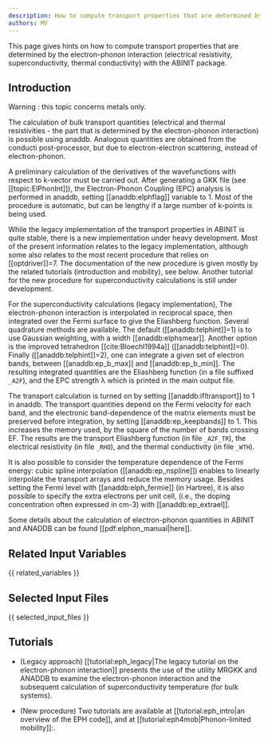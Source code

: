 ```yaml
---
description: How to compute transport properties that are determined by the electron-phonon interaction (electrical resistivity, superconductivity, thermal conductivity)
authors: MV
---
```

<!--- This is the source file for this topics. Can be edited. -->

This page gives hints on how to compute transport properties that are determined by the electron-phonon
interaction (electrical resistivity, superconductivity, thermal conductivity) with the ABINIT package.

## Introduction

Warning : this topic concerns metals only.

The calculation of bulk transport quantities (electrical and thermal
resistivities - the part that is determined by the electron-phonon
interaction) is possible using anaddb. Analogous quantities are obtained from
the conducti post-processor, but due to electron-electron scattering, instead
of electron-phonon.

A preliminary calculation of the derivatives of the wavefunctions with respect
to k-vector must be carried out. After generating a GKK file (see
[[topic:ElPhonInt]]), the Electron-Phonon Coupling (EPC) analysis is performed
in anaddb, setting [[anaddb:elphflag]] variable to 1. Most of the procedure is
automatic, but can be lengthy if a large number of k-points is being used.

While the legacy implementation of the transport properties in ABINIT is quite stable,
there is a new implementation under heavy development.
Most of the present information relates to the legacy implementation,
although some also relates to the
most recent procedure that relies on [[optdriver]]=7. The documentation
of the new procedure is given mostly by the related tutorials (introduction and mobility), see below.
Another tutorial for the new procedure for superconductivity calculations is still under development.


For the superconductivity calculations (legacy implementation), The electron-phonon interaction is
interpolated in reciprocal space, then integrated over the Fermi surface to
give the Eliashberg function. Several quadrature methods are available. The
default ([[anaddb:telphint]]=1) is to use Gaussian weighting, with a width
[[anaddb:elphsmear]]. Another option is the improved tetrahedron
[[cite:Bloechl1994a]] ([[anaddb:telphint]]=0). Finally
([[anaddb:telphint]]=2), one can integrate a given set of electron bands,
between [[anaddb:ep_b_max]] and [[anaddb:ep_b_min]]. The resulting integrated
quantities are the Eliashberg function (in a file suffixed `_A2F`), and the EPC
strength λ which is printed in the main output file.

The transport calculation is turned on by setting [[anaddb:ifltransport]] to 1
in anaddb. The transport quantities depend on the Fermi velocity for each
band, and the electronic band-dependence of the matrix elements must be
preserved before integration, by setting [[anaddb:ep_keepbands]] to 1. This
increases the memory used, by the square of the number of bands crossing EF.
The results are the transport Eliashberg function (in file `_A2F_TR`), the
electrical resistivity (in file `_RHO`), and the thermal conductivity (in file `_WTH`).

It is also possible to consider the temperature dependence of the Fermi
energy: cubic spline interpolation ([[anaddb:ep_nspline]]) enables to linearly
interpolate the transport arrays and reduce the memory usage. Besides setting
the Fermi level with [[anaddb:elph_fermie]] (in Hartree), it is also possible
to specify the extra electrons per unit cell, (i.e., the doping concentration
often expressed in cm-3) with [[anaddb:ep_extrael]].

Some details about the calculation of electron-phonon quantities in ABINIT and
ANADDB can be found [[pdf:elphon_manual|here]].


## Related Input Variables

{{ related_variables }}

## Selected Input Files

{{ selected_input_files }}

## Tutorials

* (Legacy approach) [[tutorial:eph_legacy|The legacy tutorial on the electron-phonon interaction]] presents the use of the utility MRGKK and ANADDB to examine the electron-phonon interaction and the subsequent calculation of superconductivity temperature (for bulk systems).

* (New procedure) Two tutorials are available at [[tutorial:eph_intro|an overview of the EPH code]], and
at [[tutorial:eph4mob|Phonon-limited mobility]]:.
